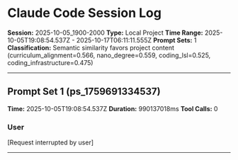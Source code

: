 # Claude Code Session Log

**Session:** 2025-10-05_1900-2000
**Type:** Local Project
**Time Range:** 2025-10-05T19:08:54.537Z - 2025-10-17T06:11:11.555Z
**Prompt Sets:** 1
**Classification:** Semantic similarity favors project content (curriculum_alignment=0.566, nano_degree=0.559, coding_lsl=0.525, coding_infrastructure=0.475)

---

<a name="ps_1759691334537"></a>
## Prompt Set 1 (ps_1759691334537)

**Time:** 2025-10-05T19:08:54.537Z
**Duration:** 990137018ms
**Tool Calls:** 0

### User

[Request interrupted by user]

---

